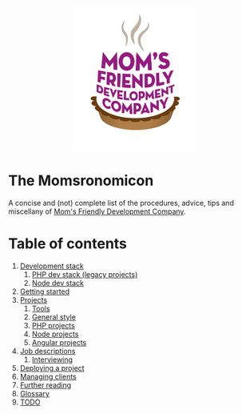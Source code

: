 <p align="center">
	<img src="img/mfdc.png" alt="MFDC loves you, or at least doesn't actively want you to die" width="250"/>
</p>

The Momsronomicon
=================
A concise and (not) complete list of the procedures, advice, tips and miscellany of [Mom's Friendly Development Company](http://mfdc.biz).


Table of contents
=================

1. [Development stack](devstack.md)
	1. [PHP dev stack (legacy projects)](devstack-php.md)
	2. [Node dev stack](devstack-node.md)
2. [Getting started](getting-started.md)
3. [Projects](projects.md)
	1. [Tools](tools.md)
	2. [General style](style.md)
	3. [PHP projects](style-php.md)
	4. [Node projects](style-node.md)
	5. [Angular projects](style-angular.md)
4. [Job descriptions](jobs.md)
	1. [Interviewing](interviews.md)
5. [Deploying a project](deployment.md)
6. [Managing clients](clients.md)
7. [Further reading](further-reading.md)
8. [Glossary](glossary.md)
9. [TODO](TODO.md)
